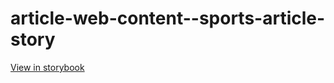 # article-web-content--sports-article-story

[View in storybook](https://raw.githack.com/Independent-Digital-News-and-Media-Ltd/indy-branch-review/PR-7647-sb/index.html?path=/story/article-web-content--sports-article-story)